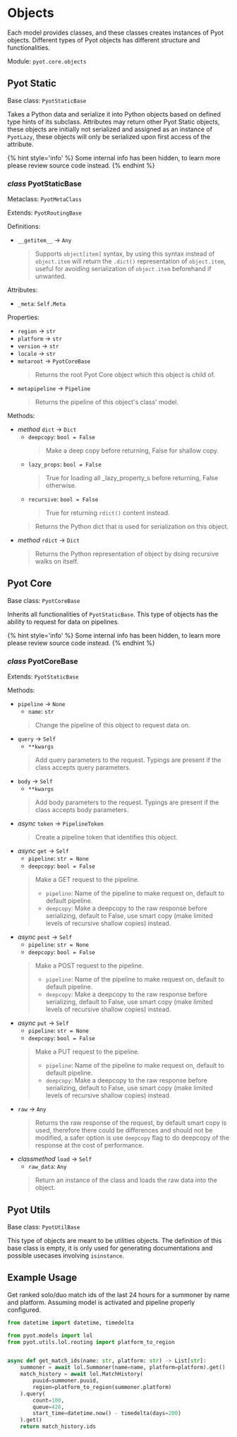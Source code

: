 # Objects

Each model provides classes, and these classes creates instances of Pyot objects. Different types of Pyot objects has different structure and functionalities.

Module: `pyot.core.objects`

## Pyot Static

Base class: `PyotStaticBase`

Takes a Python data and serialize it into Python objects based on defined type hints of its subclass. Attributes may return other Pyot Static objects, these objects are initially not serialized and assigned as an instance of `PyotLazy`, these objects will only be serialized upon first access of the attribute.

{% hint style='info' %}
Some internal info has been hidden, to learn more please review source code instead.
{% endhint %}

### _class_ PyotStaticBase

Metaclass: `PyotMetaClass`

Extends: `PyotRoutingBase`

Definitions:
* `__getitem__` -> `Any`
  > Supports `object[item]` syntax, by using this syntax instead of `object.item` will return the `.dict()` representation of `object.item`, useful for avoiding serialization of `object.item` beforehand if unwanted.

Attributes:
* `_meta`: `Self.Meta`

Properties:
* `region` -> `str`
* `platform` -> `str`
* `version` -> `str`
* `locale` -> `str`
* `metaroot` -> `PyotCoreBase`
  > Returns the root Pyot Core object which this object is child of.
* `metapipeline` -> `Pipeline`
  > Returns the pipeline of this object's class' model.

Methods: 
* _method_ `dict` -> `Dict`
  * `deepcopy`: `bool = False`
    > Make a deep copy before returning, False for shallow copy.
  * `lazy_props`: `bool = False`
    > True for loading all _lazy_property_s before returning, False otherwise.
  * `recursive`: `bool = False`
    > True for returning `rdict()` content instead.
  > Returns the Python dict that is used for serialization on this object.
* _method_ `rdict` -> `Dict`
  > Returns the Python representation of object by doing recursive walks on itself.

## Pyot Core

Base class: `PyotCoreBase`

Inherits all functionalities of `PyotStaticBase`. This type of objects has the ability to request for data on pipelines.

{% hint style='info' %}
Some internal info has been hidden, to learn more please review source code instead.
{% endhint %}

### _class_ PyotCoreBase

Extends: `PyotStaticBase`

Methods:
* `pipeline` -> `None`
  * `name`: `str`
  > Change the pipeline of this object to request data on.
* `query` -> `Self`
  * `**kwargs`
  > Add query parameters to the request. Typings are present if the class accepts query parameters.
* `body` -> `Self`
  * `**kwargs`
  > Add body parameters to the request. Typings are present if the class accepts body parameters.
* _async_ `token` -> `PipelineToken`
  > Create a pipeline token that identifies this object.
* _async_ `get` -> `Self`
  * `pipeline`: `str = None`
  * `deepcopy`: `bool = False`
  > Make a GET request to the pipeline.
  > - `pipeline`: Name of the pipeline to make request on, default to default pipeline.
  > - `deepcopy`: Make a deepcopy to the raw response before serializing, default to False, use smart copy (make limited levels of recursive shallow copies) instead.
* _async_ `post` -> `Self`
  * `pipeline`: `str = None`
  * `deepcopy`: `bool = False`
  > Make a POST request to the pipeline.
  > - `pipeline`: Name of the pipeline to make request on, default to default pipeline.
  > - `deepcopy`: Make a deepcopy to the raw response before serializing, default to False, use smart copy (make limited levels of recursive shallow copies) instead.
* _async_ `put` -> `Self`
  * `pipeline`: `str = None`
  * `deepcopy`: `bool = False`
  > Make a PUT request to the pipeline.
  > - `pipeline`: Name of the pipeline to make request on, default to default pipeline.
  > - `deepcopy`: Make a deepcopy to the raw response before serializing, default to False, use smart copy (make limited levels of recursive shallow copies) instead.
* `raw` -> `Any`
  > Returns the raw response of the request, by default smart copy is used, therefore there could be differences and should not be modified, a safer option is use `deepcopy` flag to do deepcopy of the response at the cost of performance.
* _classmethod_ `load` -> `Self`
  * `raw_data`: `Any`
  > Return an instance of the class and loads the raw data into the object.

## Pyot Utils

Base class: `PyotUtilBase`

This type of objects are meant to be utilities objects. The definition of this base class is empty, it is only used for generating documentations and possible usecases involving `isinstance`.

## Example Usage

Get ranked solo/duo match ids of the last 24 hours for a summoner by name and platform. Assuming model is activated and pipeline properly configured.

```python
from datetime import datetime, timedelta

from pyot.models import lol
from pyot.utils.lol.routing import platform_to_region


async def get_match_ids(name: str, platform: str) -> List[str]:
    summoner = await lol.Summoner(name=name, platform=platform).get()
    match_history = await lol.MatchHistory(
        puuid=summoner.puuid,
        region=platform_to_region(summoner.platform)
    ).query(
        count=100,
        queue=420,
        start_time=datetime.now() - timedelta(days=200)
    ).get()
    return match_history.ids
```
